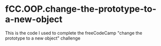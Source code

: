 # fCC.OOP.change-the-prototype-to-a-new-object
This is the code I used to complete the freeCodeCamp "change the prototype to a new object" challenge
